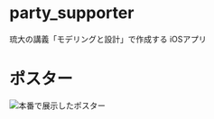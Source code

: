 # party_supporter
琉大の講義「モデリングと設計」で作成する iOSアプリ


# ポスター

![本番で展示したポスター](https://github.com/M-82s7503/party_supporter/poster/poster.png)


